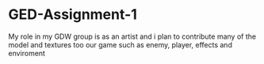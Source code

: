 # GED-Assignment-1

My role in my GDW group is as an artist and i plan to contribute many of the model and textures too our game such as enemy, player, effects and enviroment

